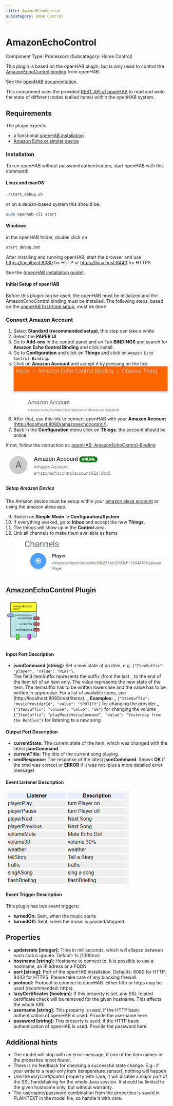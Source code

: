```yaml
---
title: AmazonEchoControl
subcategory: Home Control
---
```


# AmazonEchoControl

Component Type: Processors (Subcategory: Home Control)

This plugin is based on the openHAB plugin, but is only used to control the [AmazonEchoControl binding][5] from openHAB.

See the [openHAB documentation][1].

This component uses the provided [REST API of openHAB](https://www.openhab.org/docs/configuration/restdocs.html) to read and write the state of different nodes (called items) within the openHAB system.

## Requirements

The plugin expects

- a functional [openHAB installation](https://www.openhab.org/docs/installation/)
- [Amazon Echo or similar device](https://www.amazon.de/b?ie=UTF8&node=14100226031)

### Installation

To run openHAB without password authentication, start openHAB with this command:

#### Linux and macOS

```sh
./start_debug.sh
```

or on a debian-based system this should be:

```bash
sudo openhab-cli start
```

#### Windows

in the openHAB folder, double click on

<!-- https://prismjs.com/#supported-languages -->

```sh
start_debug.bat
```

After installing and running openHAB, start the browser and use [https://localhost:8080](https://localhost:8080) for HTTP or [https://localhost:8443](https://localhost:8443) for HTTPS.

See the ([openHAB installation guide][3]).

#### Initial Setup of openHAB

Before this plugin can be used, the openHAB must be initialized and the AmazonEchoControl binding must be installed. The following steps, based on the [openHAB first-time setup][4], must be done

### Connect Amazon Account

1. Select **Standard (recommended setup)**, this step can take a while
2. Select the **PAPER UI**
3. Go to **Add-ons** in the control panel and on Tab **BINDINGS** and search for **Amazon Echo Control Binding** and click install.
4. Go to **Configuration** and click on **Things** and click on `Amazon Echo Control Binding`.
5. Click on **Amazon Account** and accept it by pressing on the tick
   ![Screenshot Amazon Account Thing Creation](./img/amazonechocontrol-addthing-amazonaccount.png)
6. After that, use this link to connect openHAB with your **Amazon Account** ([http://localhost:8080/amazonechocontrol/](http://localhost:8080/amazonechocontrol/)).
7. Back in the **Configuration** menu click on **Things**, the account should be online.

if not, follow the instruction at: [openHAB: AmazonEchoControl-Binding][5]

![Screenshot: Amazon Account Online](./img/amazonaccount.JPG "Screenshot: Amazon Account Online")

##### Setup Amazon Device

The Amazon device must be setup within your [amazon alexa account](https://alexa.amazon.de) or using the amazon alexa app.

9. Switch on **Simple Mode** in **Configuration/System**
10. If everything worked, go to **Inbox** and accept the new **Things**.
11. The things will show up in the **Control** area.
12. Link all channels to make them available as items
    ![Screenshot of how to link amazon echo channels](./img/amazonechocontrol-linkchannels.png)

## AmazonEchoControl Plugin

![Screenshot: AmazonEchoControl Plugin](./img/amazonechocontrolplugin.PNG "Screenshot: AmazonEchoControl Plugin")

#### Input Port Description

- **jsonCommand \[string\]:** Set a new state of an item, e.g. `{"ItemSuffix": "player", "value": "PLAY"}`.  
  The field itemSuffix represents the suffix (from the last `_` to the end of the item id) of an item only. The value represents the new state of the item. The itemsuffix has to be written lowercase and the value has to be written in uppercase. For a list of available items, see (http://localhost:8080/rest/items).
  _ **Examples:**
  _ `{"ItemSuffix": "musicProviderId", "value": "SPOTIFY"}` for changing the provider
  _ `{"ItemSuffix": "volume", "value": "50"}` for changing the volume
  _ `{"ItemSuffix": "playMusicVoiceCommand", "value": "Yesterday from the Beatles"}` for listening to a new song

#### Output Port Description

- **currentState:** The current state of the item, which was changed with the latest **jsonCommand**.
- **currentTitle:** The title of the current song playing.
- **cmdResponse:** The response of the latest **jsonCommand**. Shows **OK** if the cmd was correct or **ERROR** if it was not (plus a more detailed error message)

#### Event Listener Description

![Screenshot: List of Eventlistener names and their meaning. The listener names are playerPlay, playerPause, playerNext, playerPrevious, volumeMute, volume30, weather, tellStory, traffic, singASong, flashBriefing](./img/amazonechocontrol_eventlistener.PNG "Screenshot: AmazonEchoControl Eventlistener")

#### Event Trigger Description

This plugin has two event triggers:

- **turnedOn:** Sent, when the music starts
- **turnedOff:** Sent, when the music is paused/stopped.

## Properties

- **updaterate \[integer\]:** Time in milliseconds, which will ellapse between each status update. Default: 1s (1000ms)
- **hostname \[string\]:** Hostname to connect to. It is possible to use a hostname, an IP adress or a FQDN
- **port \[string\]:** Port of the openHAB installation. Defaults: 8080 for HTTP, 8443 for HTTPS. Please take care of any blocking firewall.
- **protocol:** Protocol to connect to openHAB. Either http or https may be used (recommended: https).
- **lazyCertificates \[boolean\]:** If this property is set, any SSL related certificate check will be removed for the given hostname. This affects the whole ARE.
- **username \[string\]:** This property is used, if the HTTP basic authentication of openHAB is used. Provide the username here.
- **password \[string\]:** This property is used, if the HTTP basic authentication of openHAB is used. Provide the password here.

## Additional hints

- The model will stop with an error message, if one of the item names in the properties is not found.
- There is no feedback for checking a successful state change. E.g.: if your write to a read-only item (temperature sensor), nothing will happen
- Use the _lazyCertificates_ property with care, it will disable a major part of the SSL handshaking for the whole Java session. It should be limited to the given hostname only, but without warranty.
- The username/password combination from the properties is saved in PLAINTEXT in the model file, so handle it with care.

[1]: https://www.openhab.org/docs/
[2]: https://github.com/openhab/openhab/wiki
[3]: https://www.openhab.org/docs/installation/
[4]: https://www.openhab.org/docs/tutorial/1sttimesetup.html
[5]: https://www.openhab.org/addons/bindings/amazonechocontrol/
